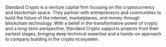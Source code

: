 Standard Crypto is a venture capital firm focusing on the cryptocurrency and blockchain space. They partner with entrepreneurs and communities to build the future of the internet, marketplaces, and money through blockchain technology. With a belief in the transformative power of crypto and a long-term perspective, Standard Crypto supports projects from their earliest stages, bringing deep technical expertise and a hands-on approach to company building in the crypto ecosystem.
